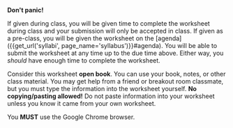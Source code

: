 **Don't panic!**

If given during class,
you will be given time to complete the worksheet during class
and your submission will only be accepted in class.
If given as a pre-class, you will be given the worksheet on the [agenda]({{get_url('syllabi', page_name='syllabus')}}#agenda).
You will be able to submit the worksheet at any time up to the due time above.
Either way, you _should_ have enough time to complete the worksheet.

Consider this worksheet **open book**.
You can use your book, notes, or other class material.
You may get help from a friend or breakout room classmate, 
but you must type the information into the worksheet yourself.
<b>No copying/pasting allowed!</b>
Do not paste information into your worksheet unless you know it came from your own worksheet.

You **MUST** use the Google Chrome browser.

